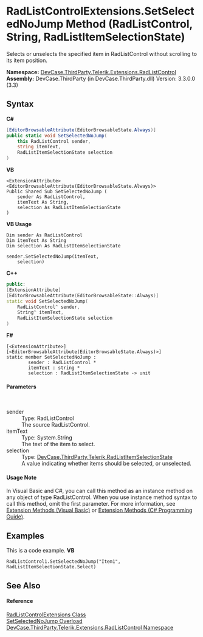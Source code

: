 # RadListControlExtensions.SetSelectedNoJump Method (RadListControl, String, RadListItemSelectionState)
 

Selects or unselects the specified item in RadListControl without scrolling to its item position.

**Namespace:**&nbsp;<a href="N_DevCase_ThirdParty_Telerik_Extensions_RadListControl">DevCase.ThirdParty.Telerik.Extensions.RadListControl</a><br />**Assembly:**&nbsp;DevCase.ThirdParty (in DevCase.ThirdParty.dll) Version: 3.3.0.0 (3.3)

## Syntax

**C#**<br />
``` C#
[EditorBrowsableAttribute(EditorBrowsableState.Always)]
public static void SetSelectedNoJump(
	this RadListControl sender,
	string itemText,
	RadListItemSelectionState selection
)
```

**VB**<br />
``` VB
<ExtensionAttribute>
<EditorBrowsableAttribute(EditorBrowsableState.Always)>
Public Shared Sub SetSelectedNoJump ( 
	sender As RadListControl,
	itemText As String,
	selection As RadListItemSelectionState
)
```

**VB Usage**<br />
``` VB Usage
Dim sender As RadListControl
Dim itemText As String
Dim selection As RadListItemSelectionState

sender.SetSelectedNoJump(itemText, 
	selection)
```

**C++**<br />
``` C++
public:
[ExtensionAttribute]
[EditorBrowsableAttribute(EditorBrowsableState::Always)]
static void SetSelectedNoJump(
	RadListControl^ sender, 
	String^ itemText, 
	RadListItemSelectionState selection
)
```

**F#**<br />
``` F#
[<ExtensionAttribute>]
[<EditorBrowsableAttribute(EditorBrowsableState.Always)>]
static member SetSelectedNoJump : 
        sender : RadListControl * 
        itemText : string * 
        selection : RadListItemSelectionState -> unit 

```


#### Parameters
&nbsp;<dl><dt>sender</dt><dd>Type: RadListControl<br />The source RadListControl.</dd><dt>itemText</dt><dd>Type: System.String<br />The text of the item to select.</dd><dt>selection</dt><dd>Type: <a href="T_DevCase_ThirdParty_Telerik_RadListItemSelectionState">DevCase.ThirdParty.Telerik.RadListItemSelectionState</a><br />A value indicating whether items should be selected, or unselected.</dd></dl>

#### Usage Note
In Visual Basic and C#, you can call this method as an instance method on any object of type RadListControl. When you use instance method syntax to call this method, omit the first parameter. For more information, see <a href="https://docs.microsoft.com/dotnet/visual-basic/programming-guide/language-features/procedures/extension-methods">Extension Methods (Visual Basic)</a> or <a href="https://docs.microsoft.com/dotnet/csharp/programming-guide/classes-and-structs/extension-methods">Extension Methods (C# Programming Guide)</a>.

## Examples
This is a code example. 
**VB**<br />
``` VB
RadListControl1.SetSelectedNoJump("Item1", RadListItemSelectionState.Select)
```


## See Also


#### Reference
<a href="T_DevCase_ThirdParty_Telerik_Extensions_RadListControl_RadListControlExtensions">RadListControlExtensions Class</a><br /><a href="Overload_DevCase_ThirdParty_Telerik_Extensions_RadListControl_RadListControlExtensions_SetSelectedNoJump">SetSelectedNoJump Overload</a><br /><a href="N_DevCase_ThirdParty_Telerik_Extensions_RadListControl">DevCase.ThirdParty.Telerik.Extensions.RadListControl Namespace</a><br />